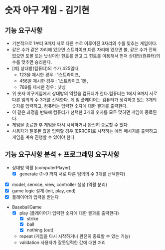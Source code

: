 # 숫자 야구 게임 - 김기현

## 기능 요구사항
- 기본적으로 1부터 9까지 서로 다른 수로 이루어진 3자리의 수를 맞추는 게임이다.
- 같은 수가 같은 자리에 있으면 스트라이크,다른 자리에 있으면 볼, 같은 수가 전혀 없으면 포볼 또는 낫싱이란 힌트를
얻고,그 힌트를 이용해서 먼저 상대방(컴퓨터)의수를 맞추면 승리한다.
- [예] 상대방(컴퓨터)의 수가 425일때,
  - 123을 제시한 경우 : 1스트라이크,
  - 456을 제시한 경우 : 1스트라이크 1볼,
  - 789를 제시한 경우 : 낫싱
- 위 숫자 야구게임에서 상대방의 역할을 컴퓨터가 한다.컴퓨터는 1에서 9까지 서로 다른 임의의 수 3개를 선택한다. 게
임 플레이어는 컴퓨터가 생각하고 있는 3개의 숫자를 입력하고, 컴퓨터는 입력한 숫자에 대한 결과를 출력한다.
- 이 같은 과정을 반복해 컴퓨터가 선택한 3개의 숫자를 모두 맞히면 게임이 종료된다.
- 게임을 종료한 후 게임을 다시 시작하거나 완전히 종료할 수 있다.
- 사용자가 잘못된 값을 입력할 경우 [ERROR]로 시작하는 에러 메시지를 출력하고 게임을 계속 진행할 수 있어야 한다

## 기능 요구사항 분석 + 프로그래밍 요구사항
- 상대방 역활 (computerPlayer)
  - [x] generate (1~9 까지 서로 다른 임의의 수 3개를 선택한다)
- [x] model, service, view, controller 생성 (역활 분리)
- [x] game logic 설계 (init, play, end)
- [x] 플레이어의 입력을 받는다
- BaseballGame
  - [x] play (플레이어가 입력한 숫자에 대한 결과를 출력한다)
    - [x] strike
    - [x] ball
    - [x] nothing (out)
  - repeat (게임을 다시 시작하거나 완전히 종료할 수 있는 기능)
  - validation 사용자가 잘못입력한 값에 대한 처리

    